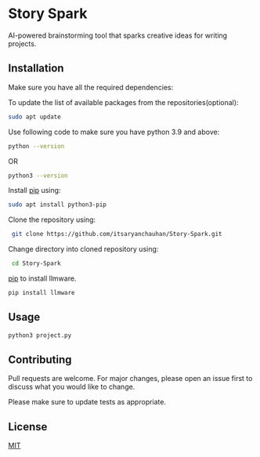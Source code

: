 # Story Spark

AI-powered brainstorming tool that sparks creative ideas for writing projects.

## Installation

Make sure you have all the required dependencies:

To update the list of available packages from the repositories(optional):
```bash
sudo apt update
```

Use following code to make sure you have python 3.9 and above:
```bash
python --version
```
OR
```bash
python3 --version
```
Install [pip](https://pip.pypa.io/en/stable/) using:
```bash
sudo apt install python3-pip
```
Clone the repository using:

```bash 
 git clone https://github.com/itsaryanchauhan/Story-Spark.git
```
Change directory into cloned repository using:
```bash
 cd Story-Spark
```

 [pip](https://pip.pypa.io/en/stable/) to install llmware.

```bash
pip install llmware
```

## Usage

```python
python3 project.py
```

## Contributing

Pull requests are welcome. For major changes, please open an issue first
to discuss what you would like to change.

Please make sure to update tests as appropriate.

## License

[MIT](https://choosealicense.com/licenses/mit/)
